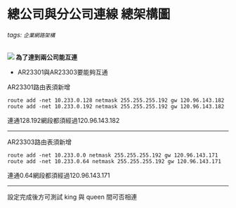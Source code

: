 # 總公司與分公司連線 總架構圖
###### tags: `企業網路架構`
**![](https://i.imgur.com/1mTswVe.jpg)
為了達到兩公司能互連**
* AR23301與AR23303要能夠互通

AR23301路由表須新增
```
route add -net 10.233.0.128 netmask 255.255.255.192 gw 120.96.143.182
route add -net 10.233.0.192 netmask 255.255.255.192 gw 120.96.143.182
```
連通128.192網段都須經過120.96.143.182

---


AR23303路由表須新增
```
route add -net 10.233.0.0 netmask 255.255.255.192 gw 120.96.143.171
route add -net 10.233.0.64 netmask 255.255.255.192 gw 120.96.143.171
```
連通0.64網段都須經過120.96.143.171

---
設定完成後方可測試 king 與 queen 間可否相連